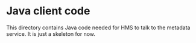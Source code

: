 # Java client code

This directory contains Java code needed for HMS to talk to the metadata service.
It is just a skeleton for now.